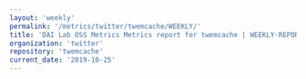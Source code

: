 ```yaml
---
layout: 'weekly'
permalink: '/metrics/twitter/twemcache/WEEKLY/'
title: 'DAI Lab OSS Metrics Metrics report for twemcache | WEEKLY-REPORT-2019-10-25'
organization: 'twitter'
repository: 'twemcache'
current_date: '2019-10-25'
---
```


